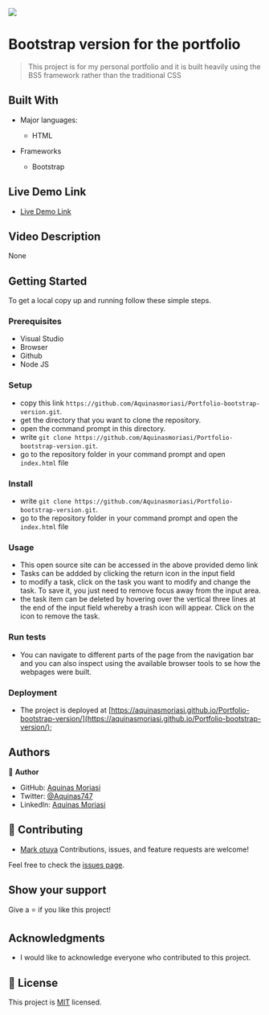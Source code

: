 
![](https://img.shields.io/badge/Microverse-blueviolet)
# Bootstrap version for the portfolio


> This project is for my personal portfolio and it is built heavily using the BS5 framework rather than the traditional CSS


## Built With

- Major languages:
  - HTML
 
- Frameworks
  - Bootstrap

## Live Demo Link

- [Live Demo Link](https://aquinasmoriasi.github.io/Portfolio-bootstrap-version/)

## Video Description 
None

## Getting Started

To get a local copy up and running follow these simple steps.

### Prerequisites
- Visual Studio
- Browser
- Github
- Node JS

### Setup
- copy this link `https://github.com/Aquinasmoriasi/Portfolio-bootstrap-version.git`.
- get the directory that you want to clone the repository.
- open the command prompt in this directory.
- write `git clone https://github.com/Aquinasmoriasi/Portfolio-bootstrap-version.git`.
- go to the repository folder in your command prompt and open `index.html` file
### Install
- write `git clone https://github.com/Aquinasmoriasi/Portfolio-bootstrap-version.git`.
- go to the repository folder in your command prompt and open the `index.html` file
### Usage
- This open source site can be accessed in the above provided demo link
- Tasks can be addded by clicking the return icon in the input field
- to modify a task, click on the task you want to modify and change the task. To save it, you just need to remove focus away from the input area.
- the task item can be deleted by hovering over the vertical three lines at the end of the input field whereby a trash icon will appear. Click on the icon to remove the task.
### Run tests
- You can navigate to different parts of the page from the navigation bar and you can also inspect using the available browser tools to se how the webpages were built.
### Deployment
- The project is deployed at [https://aquinasmoriasi.github.io/Portfolio-bootstrap-version/](https://aquinasmoriasi.github.io/Portfolio-bootstrap-version/);

## Authors

👤 **Author**

- GitHub: [Aquinas Moriasi](https://github.com/Aquinasmoriasi)
- Twitter: [@Aquinas747](twitter.com/aquinas747)
- LinkedIn: [Aquinas Moriasi](https://linkedin.com/in/linkedinhandle)

## 🤝 Contributing

- [Mark otuya](https://github.com/markotuya0)
Contributions, issues, and feature requests are welcome!

Feel free to check the [issues page](https://github.com/Aquinasmoriasi/Portfolio-bootstrap-version/issues).

## Show your support

Give a ⭐️ if you like this project!

## Acknowledgments
- I would like to acknowledge everyone who contributed to this project.

## 📝 License

This project is [MIT](./LICENSE) licensed.
